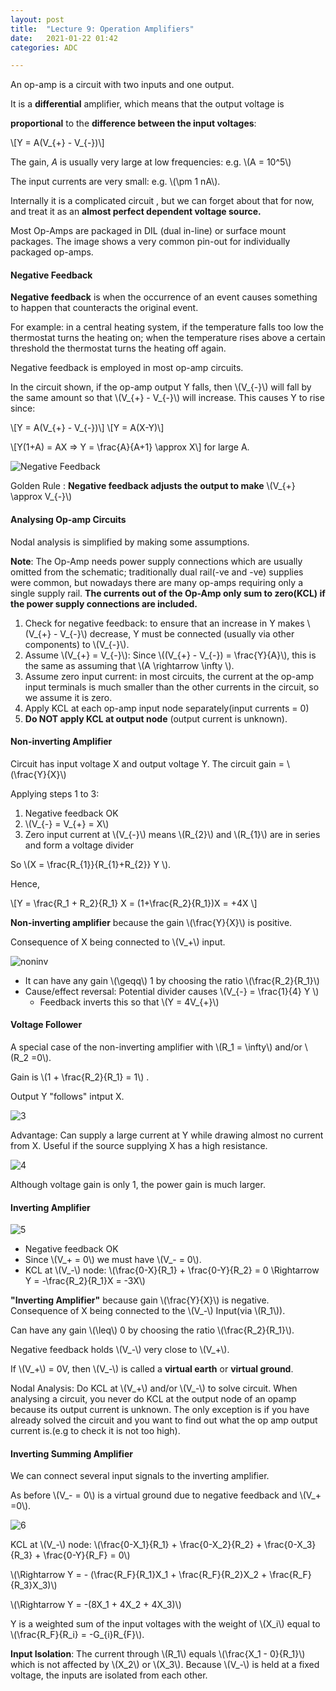 ```yaml
---
layout: post
title:  "Lecture 9: Operation Amplifiers"
date:   2021-01-22 01:42
categories: ADC

---
```


An op-amp is a circuit with two inputs and one output. 

It is a **differential** amplifier, which means that the output voltage is 

**proportional** to the **difference between the input voltages**:

\\[Y = A(V_{+} - V_{-})\\]



The gain, *A* is usually very large at low frequencies: e.g. \\(A = 10^5\\)

The input currents are very small: e.g. \\(\\pm 1 nA\\).

Internally it is a complicated circuit , but we can forget about that for now, and treat it as an **almost perfect dependent voltage source.** 

Most Op-Amps are packaged in DIL (dual in-line) or surface mount packages. The image shows a very common pin-out for individually packaged op-amps.



<h4>Negative Feedback</h4>

**Negative feedback** is when the occurrence of an event causes something to happen that counteracts the original event.

For example: in a central heating system, if the temperature falls too low the thermostat turns the heating on; when the temperature rises above a certain threshold the thermostat turns the heating off again.

Negative feedback is employed in most op-amp circuits.

In the circuit shown, if the op-amp output Y falls, then \\(V_{-}\\) will fall by the same amount so that \\(V_{+} - V_{-}\\) will increase. This causes Y to rise since:

\\[Y = A(V_{+} - V_{-})\\] \\[Y = A(X-Y)\\]

\\[Y(1+A) = AX => Y = \\frac{A}{A+1} \\approx X\\] for large A.

![Negative Feedback](/Imperial/ADC/Lec9_1.PNG) 

Golden Rule : **Negative feedback adjusts the output to make** \\(V_{+} \\approx V_{-}\\)



<h4>Analysing Op-amp Circuits</h4>

Nodal analysis is simplified by making some assumptions.

**Note**: The Op-Amp needs power supply connections which are usually omitted from the schematic; traditionally dual rail(-ve and -ve) supplies were common, but nowadays there are many op-amps requiring only a single supply rail. **The currents out of the Op-Amp only sum to zero(KCL) if the power supply connections are included.**

1. Check for negative feedback: to ensure that an increase in Y makes \\(V_{+} - V_{-}\\) decrease, Y must be connected (usually via other components) to \\(V_{-}\\).
2. Assume \\(V_{+} = V_{-}\\): Since \\((V_{+} - V_{-}) = \\frac{Y}{A}\\), this is the same as assuming that \\(A \\rightarrow \\infty \\).
3. Assume zero input current: in most circuits, the current at the op-amp input terminals is much smaller than the other currents in the circuit, so we assume it is zero.
4. Apply KCL at each op-amp input node separately(input currents = 0)
5. **Do NOT apply KCL at output node** (output current is unknown). 





<h4>Non-inverting Amplifier</h4>

Circuit has input voltage X and output voltage Y. The circuit gain = \\(\\frac{Y}{X}\\)

Applying steps 1 to 3:

1. Negative feedback OK
2. \\(V_{-} = V_{+} = X\\)
3. Zero input current at \\(V_{-}\\) means \\(R_{2}\\) and \\(R_{1}\\) are in series and form a voltage divider

So \\(X = \\frac{R_{1}}{R_{1}+R_{2}} Y \\). 

Hence,

\\[Y = \\frac{R_1 + R_2}{R_1} X = (1+\\frac{R_2}{R_1})X = +4X \\]



**Non-inverting amplifier** because the gain \\(\\frac{Y}{X}\\) is positive.

Consequence of X being connected to \\(V_+\\) input.

![noninv](/Imperial/ADC/Lec9_NonInv.PNG)

- It can have any gain \\(\\geqq\\) 1 by choosing the ratio \\(\\frac{R_2}{R_1}\\) 
- Cause/effect reversal: Potential divider causes \\(V_{-} = \\frac{1}{4} Y \\)
  - Feedback inverts this so that \\(Y = 4V_{+}\\)





<h4>Voltage Follower</h4>

A special case of the non-inverting amplifier with \\(R_1 = \\infty\\) and/or \\(R_2 =0\\).

Gain is \\(1 + \\frac{R_2}{R_1} = 1\\) .

Output Y "follows" intput X.

![3](/Imperial/ADC/Lec9_3.PNG)

Advantage: Can supply a large current at Y while drawing almost no current from X. Useful if the source supplying X has a high resistance.

![4](/Imperial/ADC/Lec9_4.png)

Although voltage gain is only 1, the power gain is much larger.





<h4>Inverting Amplifier</h4>

![5](/Imperial/ADC/Lec9_5.PNG)

- Negative feedback OK
- Since \\(V_+ = 0\\) we must have \\(V_- = 0\\). 
- KCL at \\(V_-\\) node: \\(\\frac{0-X}{R_1} + \\frac{0-Y}{R_2} = 0 \\Rightarrow Y = -\\frac{R_2}{R_1}X = -3X\\)

**"Inverting Amplifier"** because gain \\(\\frac{Y}{X}\\) is negative. Consequence of X being connected to the \\(V_-\\) Input(via \\(R_1\\)).

Can have any gain \\(\\leq\\) 0 by choosing the ratio \\(\\frac{R_2}{R_1}\\).

Negative feedback holds \\(V_-\\) very close to \\(V_+\\).

If \\(V_+\\) = 0V, then \\(V_-\\) is called a **virtual earth** or **virtual ground**.

Nodal Analysis: Do KCL at \\(V_+\\) and/or \\(V_-\\) to solve circuit. When analysing a circuit, you never do KCL at the output node of an opamp because its output current is unknown. The only exception is if you have already solved the circuit and you want to find out what the op amp output current is.(e.g to check it is not too high).



<h4>Inverting Summing Amplifier</h4>

We can connect several input signals to the inverting amplifier.

As before \\(V_- = 0\\) is a virtual ground due to negative feedback and \\(V_+ =0\\).

![6](/Imperial/ADC/Lec9_6.PNG)

KCL at \\(V_-\\) node: \\(\\frac{0-X_1}{R_1} + \\frac{0-X_2}{R_2} + \\frac{0-X_3}{R_3} + \\frac{0-Y}{R_F} = 0\\) 

\\(\\Rightarrow Y = - (\\frac{R_F}{R_1}X_1 + \\frac{R_F}{R_2}X_2 + \\frac{R_F}{R_3}X_3)\\)

\\(\\Rightarrow Y = -(8X_1 + 4X_2 + 4X_3)\\)

Y is a weighted sum of the input voltages with the weight of \\(X_i\\) equal to \\(\\frac{R_F}{R_i} = -G_{i}R_{F}\\).

**Input Isolation**: The current through \\(R_1\\) equals \\(\\frac{X_1 - 0}{R_1}\\) which is not affected by \\(X_2\\) or \\(X_3\\). Because \\(V_-\\) is held at a fixed voltage, the inputs are isolated from each other.
